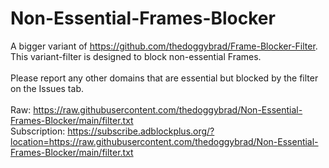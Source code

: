 # Non-Essential-Frames-Blocker
A bigger variant of https://github.com/thedoggybrad/Frame-Blocker-Filter. This variant-filter is designed to block non-essential Frames.
<br>
<br>
Please report any other domains that are essential but blocked by the filter on the Issues tab.
<br>
<br>
Raw: https://raw.githubusercontent.com/thedoggybrad/Non-Essential-Frames-Blocker/main/filter.txt
<br>
Subscription: https://subscribe.adblockplus.org/?location=https://raw.githubusercontent.com/thedoggybrad/Non-Essential-Frames-Blocker/main/filter.txt
